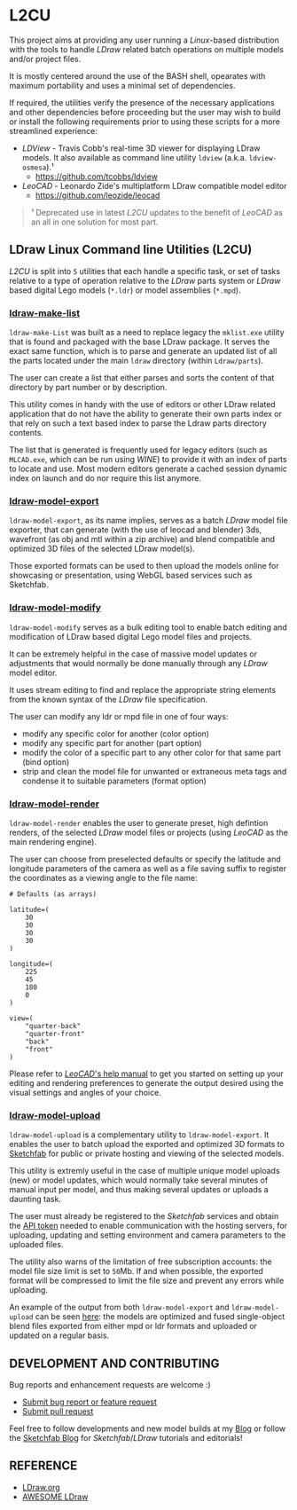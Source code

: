 # L2CU

This project aims at providing any user running a *Linux*-based distribution with the tools to handle *LDraw* related batch operations on multiple models and/or project files.

It is mostly centered around the use of the BASH shell, opearates with maximum portability and uses a minimal set of dependencies.

If required, the utilities verify the presence of the necessary applications and other dependencies before proceeding but the user may wish to build or install the following requirements prior to using these scripts for a more streamlined experience:

- *LDView* - Travis Cobb's real-time 3D viewer for displaying LDraw models. It also available as command line utility `ldview` (a.k.a. `ldview-osmesa`).¹
  -  https://github.com/tcobbs/ldview
- *LeoCAD* - Leonardo Zide's multiplatform LDraw compatible model editor
  -  https://github.com/leozide/leocad

> ¹ Deprecated use in latest *L2CU* updates to the benefit of *LeoCAD* as an all in one solution for most part.

## LDraw Linux Command line Utilities (L2CU)

*L2CU* is split into `5` utilities that each handle a specific task, or set of tasks relative to a type of operation relative to the *LDraw* parts system or *LDraw* based digital Lego models (`*.ldr`) or model assemblies (`*.mpd`).

### [ldraw-make-list](https://github.com/nathaneltitane/ldraw/blob/master/ldraw-make-list)

`ldraw-make-List` was built as a need to replace legacy the `mklist.exe` utility that is found and packaged with the base LDraw package. It serves the exact same function, which is to parse and generate an updated list of all the parts located under the main `ldraw` directory (within `Ldraw/parts`).

The user can create a list that either parses and sorts the content of that directory by part number or by description.

This utility comes in handy with the use of editors or other LDraw related application that do not have the ability to generate their own parts index or that rely on such a text based index to parse the Ldraw parts directory contents.

The list that is generated is frequently used for legacy editors (such as `MLCAD.exe`, which can be run using *WINE*) to provide it with an index of parts to locate and use. Most modern editors generate a cached session dynamic index on launch and do nor require this list anymore.

### [ldraw-model-export](https://github.com/nathaneltitane/ldraw/blob/master/ldraw-model-export)

`ldraw-model-export`, as its name implies, serves as a batch *LDraw* model file exporter, that can generate (with the use of leocad and blender) 3ds, wavefront (as obj and mtl within a zip archive) and blend compatible and optimized 3D files of the selected LDraw model(s).

Those exported formats can be used to then upload the models online for showcasing or presentation, using WebGL based services such as Sketchfab.

### [ldraw-model-modify](https://github.com/nathaneltitane/ldraw/blob/master/ldraw-model-modify)

`ldraw-model-modify` serves as a bulk editing tool to enable batch editing and modification of LDraw based digital Lego model files and projects.

It can be extremely helpful in the case of massive model updates or adjustments that would normally be done manually through any *LDraw* model editor.

It uses stream editing to find and replace the appropriate string elements from the known syntax of the *LDraw* file specification.

The user can modify any ldr or mpd file in one of four ways:

- modify any specific color for another (color option)
- modify any specific part for another (part option)
- modify the color of a specific part to any other color for that same part (bind option)
- strip and clean the model file for unwanted or extraneous meta tags and condense it to suitable parameters (format option)

### [ldraw-model-render](https://github.com/nathaneltitane/ldraw/blob/master/ldraw-model-render)

`ldraw-model-render` enables the user to generate preset, high defintion renders, of the selected *LDraw* model files or projects (using *LeoCAD* as the main rendering engine).

The user can choose from preselected defaults or specify the latitude and longitude parameters of the camera as well as a file saving suffix to register the coordinates as a viewing angle to the file name:

```
# Defaults (as arrays)

latitude=(
	30
	30
	30
	30
)

longitude=(
	225
	45
	180
	0
)

view=(
	"quarter-back"
	"quarter-front"
	"back"
	"front"
)
```

Please refer to [*LeoCAD*'s help manual](https://www.leocad.org/docs/start.html) to get you started on setting up your editing and rendering preferences to generate the output desired using the visual settings and angles of your choice.

### [ldraw-model-upload](https://github.com/nathaneltitane/ldraw/blob/master/ldraw-model-upload)

`ldraw-model-upload` is a complementary utility to `ldraw-model-export`. It enables the user to batch upload the exported and optimized 3D formats to [Sketchfab](https://sketchfab.com) for public or private hosting and viewing of the selected models.

This utility is extremly useful in the case of multiple unique model uploads (new) or model updates, which would normally take several minutes of manual input per model, and thus making several updates or uploads a daunting task.

The user must already be registered to the *Sketchfab* services and obtain the [API token](https://sketchfab.com/settings/password) needed to enable communication with the hosting servers, for uploading, updating and setting environment and camera parameters to the uploaded files.

The utility also warns of the limitation of free subscription accounts: the model file size limit is set to `50`Mb. If and when possible, the exported format will be compressed to limit the file size and prevent any errors while uploading.

An example of the output from both `ldraw-model-export` and `ldraw-model-upload` can be seen [here](https://sketchfab.com/nathaneltitane/models): the models are optimized and fused single-object blend files exported from either mpd or ldr formats and uploaded or updated on a regular basis.

## DEVELOPMENT AND CONTRIBUTING

Bug reports and enhancement requests are welcome :)

- [Submit bug report or feature request](https://github.com/nathaneltitane/ldraw/issues)
- [Submit pull request](https://github.com/nathaneltitane/ldraw/pulls)

Feel free to follow developments and new model builds at my [Blog](http://www.legolinux.com) or follow the [Sketchfab Blog](https://blog.sketchfab.com/tag/ldraw/) for *Sketchfab*/*LDraw* tutorials and editorials!

## REFERENCE

- [LDraw.org](https://ldraw.org)
- [AWESOME LDraw](https://github.com/symbian9/awesome-ldraw)
